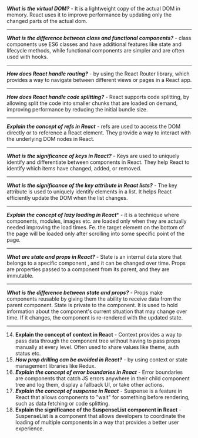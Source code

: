 ***What is the virtual DOM?*** - It is a lightweight copy of the actual DOM  in memory. React uses it to improve performance by updating only the changed parts of the actual dom.

---

***What is the difference between class and functional components?*** - class components use ES6 classes and have additional features like state and lifecycle methods, while functional components are simpler and are often used with hooks.

---

***How does React handle routing?*** - by using the React Router library, which provides a way to navigate between different views or pages in a React app.

---

***How does React handle code splitting?*** - React supports code splitting, by allowing split the code into smaller chunks that are loaded on demand, improving performance by reducing the initial bundle size.

---

***Explain the concept of refs in React*** - refs are used to access the DOM directly or to reference a React element. They provide a way to interact with the underlying DOM nodes in React.

---

***What is the significance of keys in React?*** - Keys are used to uniquely identify and differentiate between components in React. They help React to identify which items have changed, added, or removed.

---

***What is the significance of the key attribute in React lists?*** - The key attribute is used to uniquely identify elements in a list. It helps React efficiently update the DOM when the list changes.

---

***Explain the concept of lazy loading in React**** - it is a technique where components, modules, images etc. are loaded only when they are actually needed improving the load times. Fe. the target element on the bottom of the page will be loaded only after scrolling into some specific point of the page.

---

***What are state and props in React?*** - State is an internal data store that belongs to a specific component , and it can be changed over time. Props are properties passed to a component from its parent, and they are immutable.

---

***What is the difference between state and props?*** - Props make components reusable by giving them the ability to receive data from the parent component. State is private to the component. It is used to hold information about the component's current situation that may change over time. If it changes, the component is re-rendered with the updated state. 

---
14. **Explain the concept of context in React** - Context provides a way to pass data through the component tree without having to pass props manually at every level. Often used to share values like theme, auth status etc.
15. ***How prop drilling can be avoided in React?*** - by using context or state management libraries like Redux.
16. ***Explain the concept of error boundaries in React*** - Error boundaries are components that catch JS errors anywhere in their child component tree and log them, display a fallback UI, or take other actions.
17. ***Explain the concept of suspense in React*** - Suspense is a feature in React that allows components to "wait" for something before rendering, such as data fetching or code splitting.
18. **Explain the significance of the SuspenseList component in React** - SuspenseList is a component that allows developers to coordinate the loading of multiple components in a way that provides a better user experience.